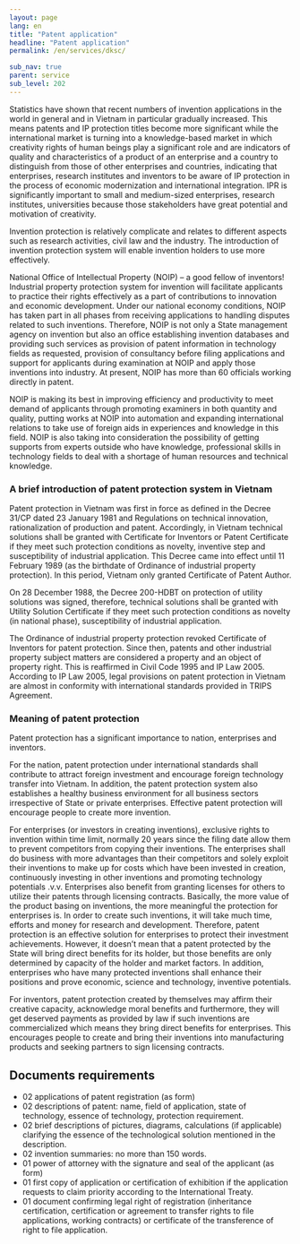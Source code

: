 ```yaml
---
layout: page
lang: en
title: "Patent application"
headline: "Patent application"
permalink: /en/services/dksc/

sub_nav: true
parent: service
sub_level: 202
---
```


Statistics have shown that recent numbers of invention applications in the world in general and in Vietnam in particular gradually increased. This means patents and IP protection titles become more significant while the international market is turning into a knowledge-based market in which creativity rights of human beings play a significant role and are indicators of quality and characteristics of a product of an enterprise and a country to distinguish from those of other enterprises and countries, indicating that enterprises, research institutes and inventors to be aware of IP protection in the process of economic modernization and international integration. IPR is significantly important to small and medium-sized enterprises, research institutes, universities because those stakeholders have great potential and motivation of creativity.

Invention protection is relatively complicate and relates to different aspects such as research activities, civil law and the industry. The introduction of invention protection system will enable invention holders to use more effectively.

National Office of Intellectual Property (NOIP) – a good fellow of inventors!
Industrial property protection system for invention will facilitate applicants to practice their rights effectively as a part of contributions to innovation and economic development. Under our national economy conditions, NOIP has taken part in all phases from receiving applications to handling disputes related to such inventions. Therefore, NOIP is not only a State management agency on invention but also an office establishing invention databases and providing such services as provision of patent information in technology fields as requested, provision of consultancy before filing applications and support for applicants during examination at NOIP and apply those inventions into industry. At present, NOIP has more than 60 officials working directly in patent.

NOIP is making its best in improving efficiency and productivity to meet demand of applicants through promoting examiners in both quantity and quality, putting works at NOIP into automation and expanding international relations to take use of foreign aids in experiences and knowledge in this field. NOIP is also taking into consideration the possibility of getting supports from experts outside who have knowledge, professional skills in technology fields to deal with a shortage of human resources and technical knowledge.

### A brief introduction of patent protection system in Vietnam
Patent protection in Vietnam was first in force as defined in the Decree 31/CP dated 23 January 1981 and Regulations on technical innovation, rationalization of production and patent. Accordingly, in Vietnam technical solutions shall be granted with Certificate for Inventors or Patent Certificate if they meet such protection conditions as novelty, inventive step and susceptibility of industrial application. This Decree came into effect until 11 February 1989 (as the birthdate of Ordinance of industrial property protection). In this period, Vietnam only granted Certificate of Patent Author.

On 28 December 1988, the Decree 200-HDBT on protection of utility solutions was signed, therefore, technical solutions shall be granted with Utility Solution Certificate if they meet such protection conditions as novelty (in national phase), susceptibility of industrial application.

The Ordinance of industrial property protection revoked Certificate of Inventors for patent protection. Since then, patents and other industrial property subject matters are considered a property and an object of property right. This is reaffirmed in Civil Code 1995 and IP Law 2005. According to IP Law 2005, legal provisions on patent protection in Vietnam are almost in conformity with international standards provided in TRIPS Agreement.

### Meaning of patent protection
Patent protection has a significant importance to nation, enterprises and inventors.

For the nation, patent protection under international standards shall contribute to attract foreign investment and encourage foreign technology transfer into Vietnam. In addition, the patent protection system also establishes a healthy business environment for all business sectors irrespective of State or private enterprises. Effective patent protection will encourage people to create more invention.

For enterprises (or investors in creating inventions), exclusive rights to invention within time limit, normally 20 years since the filing date allow them to prevent competitors from copying their inventions. The enterprises shall do business with more advantages than their competitors and solely exploit their inventions to make up for costs which have been invested in creation, continuously investing in other inventions and promoting technology potentials .v.v.
Enterprises also benefit from granting licenses for others to utilize their patents through licensing contracts. Basically, the more value of the product basing on inventions, the more meaningful the protection for enterprises is. In order to create such inventions, it will take much time, efforts and money for research and development. Therefore, patent protection is an effective solution for enterprises to protect their investment achievements. However, it doesn’t mean that a patent protected by the State will bring direct benefits for its holder, but those benefits are only determined by capacity of the holder and market factors. In addition, enterprises who have many protected inventions shall enhance their positions and prove economic, science and technology, inventive potentials.

For inventors, patent protection created by themselves may affirm their creative capacity, acknowledge moral benefits and furthermore, they will get deserved payments as provided by law if such inventions are commercialized which means they bring direct benefits for enterprises. This encourages people to create and bring their inventions into manufacturing products and seeking partners to sign licensing contracts.

## Documents requirements
- 02 applications of patent registration (as form)
- 02 descriptions of patent: name, field of application, state of technology, essence of technology, protection requirement.
- 02 brief descriptions of pictures, diagrams, calculations (if applicable) clarifying the essence of the technological solution mentioned in the description.
- 02 invention summaries: no more than 150 words.
- 01 power of attorney with the signature and seal of the applicant (as form)
- 01 first copy of application or certification of exhibition if the application requests to claim priority according to the International Treaty.  
- 01 document confirming legal right of registration (inheritance certification, certification or agreement to transfer rights to file applications, working contracts) or certificate of the transference of right to file application.
